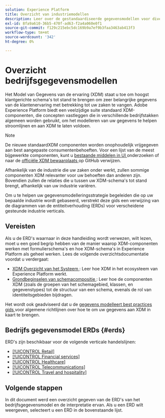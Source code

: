 ```yaml
---
solution: Experience Platform
title: Overzicht van industriemodellen
description: Leer over de gestandaardiseerde gegevensmodellen voor diverse de industrietakken die kunnen worden geconstrueerd gebruikend de componenten van het Model van de Gegevens van de Ervaring (XDM).
exl-id: 8fa9a610-36b5-470f-ad63-f2a4a060e0f1
source-git-commit: f129c215ebc5dc169b9a7ef9b3faa3463ab413f3
workflow-type: tm+mt
source-wordcount: '342'
ht-degree: 0%

---
```


# Overzicht bedrijfsgegevensmodellen

Het Model van Gegevens van de ervaring (XDM) staat u toe om hoogst klantgerichte schema&#39;s tot stand te brengen om zeer belangrijke gegevens van de klantenervaring met betrekking tot uw zaken te vangen. Adobe Experience Platform biedt een veelzijdige suite standaard XDM-componenten, die concepten vastleggen die in verschillende bedrijfstakken algemeen worden gebruikt, om het modelleren van uw gegevens te helpen stroomlijnen en aan XDM te laten voldoen.

>[!NOTE]
>
>De nieuwe standaardXDM componenten worden onophoudelijk vrijgegeven aan best aangepaste consumentenbehoeften. Voor een lijst van de meest bijgewerkte componenten, kunt u [ bestaande middelen in UI ](../../ui/explore.md) onderzoeken of naar de [ officiële XDM bewaarplaats ](https://github.com/adobe/xdm/tree/master/components) op GitHub verwijzen.

Afhankelijk van de industrie die uw zaken onder werkt, zullen sommige componenten XDM relevanter voor uw behoeften dan anderen zijn. Bovendien zullen de relaties die u tussen uw XDM-schema&#39;s tot stand brengt, afhankelijk van uw industrie variëren.

Om u te helpen uw gegevensmodelleringsstrategie begeleiden die op uw bepaalde industrie wordt gebaseerd, verstrekt deze gids een verwijzing van de diagrammen van de entiteitverhouding (ERDs) voor verscheidene gesteunde industrie verticals.

## Vereisten

Als u de ERD&#39;s waarnaar in deze handleiding wordt verwezen, wilt lezen, moet u een goed begrip hebben van de manier waarop XDM-componenten werken met formulierschema&#39;s en hoe XDM-schema&#39;s in Experience Platform als geheel werken. Lees de volgende overzichtsdocumentatie voordat u verdergaat:

* [ XDM Overzicht van het Systeem ](../../home.md): Leer hoe XDM in het ecosysteem van Experience Platform werkt.
* [ Grondbeginselen van schemacompositie ](../../schema/composition.md): Leer hoe de componenten XDM (zoals de groepen van het schemagebied, klassen, en gegevenstypes) tot de structuur van een schema, evenals de rol van identiteitsgebieden bijdragen.

Het wordt ook geadviseerd dat u de [ gegevens modelleert best practices gids ](../../schema/best-practices.md) voor algemene richtlijnen over hoe te om uw gegevens aan XDM in kaart te brengen.

## Bedrijfs gegevensmodel ERDs {#erds}

ERD&#39;s zijn beschikbaar voor de volgende verticale handelslijnen:

* [[!UICONTROL Retail]](./retail.md)
* [[!UICONTROL Financial services]](./financial.md)
* [[!UICONTROL Healthcare]](./healthcare.md)
* [[!UICONTROL Telecommunications]](./telecom.md)
* [[!UICONTROL Travel and hospitality]](./travel-hospitality.md)

## Volgende stappen

In dit document werd een overzicht gegeven van de ERD&#39;s van het bedrijfsgegevensmodel en de interpretatie ervan. Als u een ERD wilt weergeven, selecteert u een ERD in de bovenstaande lijst.
